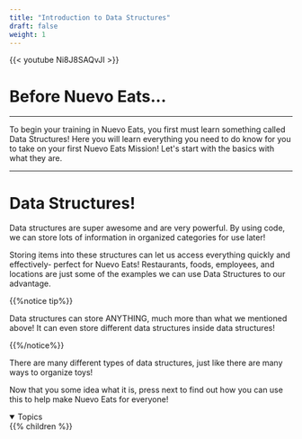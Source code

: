 ```yaml
---
title: "Introduction to Data Structures"
draft: false
weight: 1
---
```


<!--- Nuevo eats logo -->


{{< youtube Ni8J8SAQvJI >}}


<link rel="stylesheet" href="../style.css">

# Before Nuevo Eats...

----------------------- ------------------------------------
To begin your training in Nuevo Eats, you first must learn something called Data Structures! Here you will learn everything you need to do know for you to take on your first Nuevo Eats Mission! Let's start with the basics with what they are.

----------------------------------------------------------------

# Data Structures!


Data structures are super awesome and are very powerful. By using code, we can store lots of information in organized categories for use later! 

Storing items into these structures can let us access everything quickly and effectively- perfect for Nuevo Eats! Restaurants, foods, employees, and locations are just some of the examples we can use Data Structures to our advantage.



{{%notice tip%}}

Data structures can store ANYTHING, much more than what we mentioned above!
It can even store different data structures inside data structures!

{{%/notice%}}

There are many different types of data structures, just like there are many ways to organize toys!


Now that you some idea what it is, press next to find out how you can use this to help make Nuevo Eats for everyone!

<details open>
<summary>Topics</summary>
{{% children %}}
</details>